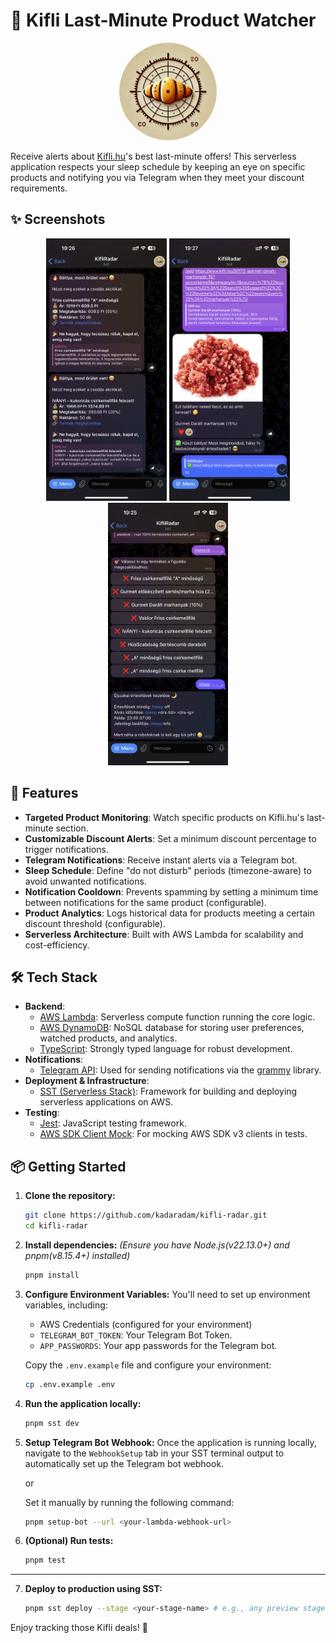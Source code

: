 # 🛒 Kifli Last-Minute Product Watcher

<p align="center">
    <img src="./assets/logo.jpg" alt="Kifli Radar Logo" width=156px" style="border-radius: 50%;"/>
</p>

Receive alerts about [Kifli.hu](https://kifli.hu)'s best last-minute offers! This serverless application respects your sleep schedule by keeping an eye on specific products and notifying you via Telegram when they meet your discount requirements.

## ✨ Screenshots

<p align="center">
    <img src="./assets/sc_trigger.PNG" alt="Notification triggered" height="420px"/>
    <img src="./assets/sc_add.PNG" alt="Add product" height="420px"/>
    <img src="./assets/sc_remove_sleep.PNG" alt="Remove products and sleep schedule" height="420px"/>
</p>

## 🚀 Features

-   **Targeted Product Monitoring**: Watch specific products on Kifli.hu's last-minute section.
-   **Customizable Discount Alerts**: Set a minimum discount percentage to trigger notifications.
-   **Telegram Notifications**: Receive instant alerts via a Telegram bot.
-   **Sleep Schedule**: Define "do not disturb" periods (timezone-aware) to avoid unwanted notifications.
-   **Notification Cooldown**: Prevents spamming by setting a minimum time between notifications for the same product (configurable).
-   **Product Analytics**: Logs historical data for products meeting a certain discount threshold (configurable).
-   **Serverless Architecture**: Built with AWS Lambda for scalability and cost-efficiency.

## 🛠️ Tech Stack

-   **Backend**:
    -   [AWS Lambda](https://aws.amazon.com/lambda/): Serverless compute function running the core logic.
    -   [AWS DynamoDB](https://aws.amazon.com/dynamodb/): NoSQL database for storing user preferences, watched products, and analytics.
    -   [TypeScript](https://www.typescriptlang.org/): Strongly typed language for robust development.
-   **Notifications**:
    -   [Telegram API](https://core.telegram.org/bots/api): Used for sending notifications via the [grammy](https://grammy.dev/) library.
-   **Deployment & Infrastructure**:
    -   [SST (Serverless Stack)](https://sst.dev/): Framework for building and deploying serverless applications on AWS.
-   **Testing**:
    -   [Jest](https://jestjs.io/): JavaScript testing framework.
    -   [AWS SDK Client Mock](https://github.com/m-radzikowski/aws-sdk-client-mock): For mocking AWS SDK v3 clients in tests.

## 📦 Getting Started

1.  **Clone the repository:**
    ```bash
    git clone https://github.com/kadaradam/kifli-radar.git
    cd kifli-radar
    ```

2.  **Install dependencies:**
    *(Ensure you have Node.js(v22.13.0+) and pnpm(v8.15.4+) installed)*
    ```bash
    pnpm install
    ```

3.  **Configure Environment Variables:**
    You'll need to set up environment variables, including:
    -   AWS Credentials (configured for your environment)
    -   `TELEGRAM_BOT_TOKEN`: Your Telegram Bot Token.
    -   `APP_PASSWORDS`: Your app passwords for the Telegram bot.

    Copy the `.env.example` file and configure your environment:
    ```bash
    cp .env.example .env
    ```

4.  **Run the application locally:**
    ```bash
    pnpm sst dev
    ```

5.  **Setup Telegram Bot Webhook:**
    Once the application is running locally, navigate to the `WebhookSetup` tab in your SST terminal output to automatically set up the Telegram bot webhook.

    or

    Set it manually by running the following command:
     ```bash
    pnpm setup-bot --url <your-lambda-webhook-url>
    ```

6.  **(Optional) Run tests:**
    ```bash
    pnpm test
    ```

---

7.  **Deploy to production using SST:**
    ```bash
    pnpm sst deploy --stage <your-stage-name> # e.g., any preview stage name or production
    ```

Enjoy tracking those Kifli deals! 🥐 